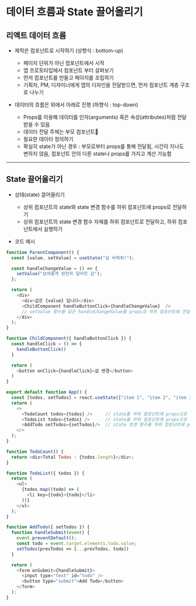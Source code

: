# 데이터 흐름과 State 끌어올리기

## 리액트 데이터 흐름
- 제작은 컴포넌트로 시작하기 (상향식 : bottom-up)
  - 페이지 단위가 아닌 컴포넌트에서 시작
  - 앱 프로토타입에서 컴포넌트 부터 살펴보기
  - 먼저 컴포넌트를 만들고 페이지를 조립하기 
  - 기획자, PM, 디자이너에게 앱의 디자인을 전달받으면, 먼저 컴포넌트 계층 구조로 나누기

- 데이터의 흐름은 위에서 아래로 진행 (하향식 : top-down)
  - Props를 이용해 데이터를 인자(arguments) 혹은 속성(attributes)처럼 전달받을 수 있음
  - 데이터 전달 주체는 부모 컴포넌트
  - 필요한 데이터 정의하기
  - 확실히 state가 아닌 경우 : 부모로부터 props를 통해 전달됨, 시간이 지나도 변하지 않음, 컴포넌트 안의 다른 state나 props를 가지고 계산 가능함

***

## State 끌어올리기

- 상태(state) 끌어올리기
  - 상위 컴포넌트의 state와 state 변경 함수를 하위 컴포넌트에 props로 전달하기
  - 상위 컴포넌트의 state 변경 함수 자체를 하위 컴포넌트로 전달하고, 하위 컴포넌트에서 실행하기

- 코드 예시
```js
function ParentComponent() {
  const [value, setValue] = useState("날 바꿔줘!");

  const handleChangeValue = () => {
    setValue("보여줄게 완전히 달라진 값");
  };

  return (
    <div>
      <div>값은 {value} 입니다</div>
      <ChildComponent handleButtonClick={handleChangeValue}  />  
      // setValue 함수를 담은 handleChangeValue를 props로 하위 컴포넌트에 전달하기
    </div>
  );
}

function ChildComponent({ handleButtonClick }) {
  const handleClick = () => {
    handleButtonClick()
  }

  return (
    <button onClick={handleClick}>값 변경</button>
  )
}
```

```js
export default function App() {
  const [todos, setTodos] = react.useState(["item 1", "item 2", "item 3"]);
  return (
    <>
      <TodoCount todos={todos} />     // state를 하위 컴포넌트에 props으로 전달
      <TodoList todos={todos} />      // state를 하위 컴포넌트에 props으로 전달
      <AddTodo setTodos={setTodos}/>  // state 변경 함수를 하위 컴포넌트에 props으로 전달
    </>
  );
}

function TodoCount() {
  return <div>Total Todos : {todos.length}</div>;
}

function TodoList({ todos }) {
  return (
    <ul>
      {todos.map((todo) => (
        <li key={todo}>{todo}</li>
      ))}
    </ul>
  );
}

function AddTodo({ setTodos }) {
  function handleSubmit(event) {
    event.preventDefault();
    const todo = event.target.elements.todo.value;
    setTodos(prevTodos => [...prevTodos, todo])
  }

  return (
    <form onSubmit={handleSubmit}>
      <input type="text" id="todo" />
      <button type="submit">Add Todo</button>
    </form>
  );
}
```
